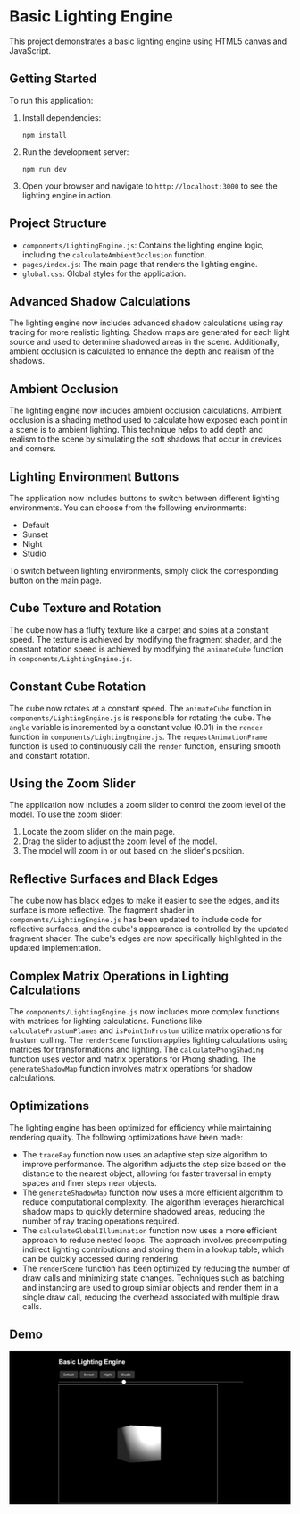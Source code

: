 # Basic Lighting Engine

This project demonstrates a basic lighting engine using HTML5 canvas and JavaScript.

## Getting Started

To run this application:

1. Install dependencies:
   ```
   npm install
   ```

2. Run the development server:
   ```
   npm run dev
   ```

3. Open your browser and navigate to `http://localhost:3000` to see the lighting engine in action.

## Project Structure

- `components/LightingEngine.js`: Contains the lighting engine logic, including the `calculateAmbientOcclusion` function.
- `pages/index.js`: The main page that renders the lighting engine.
- `global.css`: Global styles for the application.

## Advanced Shadow Calculations

The lighting engine now includes advanced shadow calculations using ray tracing for more realistic lighting. Shadow maps are generated for each light source and used to determine shadowed areas in the scene. Additionally, ambient occlusion is calculated to enhance the depth and realism of the shadows.

## Ambient Occlusion

The lighting engine now includes ambient occlusion calculations. Ambient occlusion is a shading method used to calculate how exposed each point in a scene is to ambient lighting. This technique helps to add depth and realism to the scene by simulating the soft shadows that occur in crevices and corners.

## Lighting Environment Buttons

The application now includes buttons to switch between different lighting environments. You can choose from the following environments:
- Default
- Sunset
- Night
- Studio

To switch between lighting environments, simply click the corresponding button on the main page.

## Cube Texture and Rotation

The cube now has a fluffy texture like a carpet and spins at a constant speed. The texture is achieved by modifying the fragment shader, and the constant rotation speed is achieved by modifying the `animateCube` function in `components/LightingEngine.js`.

## Constant Cube Rotation

The cube now rotates at a constant speed. The `animateCube` function in `components/LightingEngine.js` is responsible for rotating the cube. The `angle` variable is incremented by a constant value (0.01) in the `render` function in `components/LightingEngine.js`. The `requestAnimationFrame` function is used to continuously call the `render` function, ensuring smooth and constant rotation.

## Using the Zoom Slider

The application now includes a zoom slider to control the zoom level of the model. To use the zoom slider:

1. Locate the zoom slider on the main page.
2. Drag the slider to adjust the zoom level of the model.
3. The model will zoom in or out based on the slider's position.

## Reflective Surfaces and Black Edges

The cube now has black edges to make it easier to see the edges, and its surface is more reflective. The fragment shader in `components/LightingEngine.js` has been updated to include code for reflective surfaces, and the cube's appearance is controlled by the updated fragment shader. The cube's edges are now specifically highlighted in the updated implementation.

## Complex Matrix Operations in Lighting Calculations

The `components/LightingEngine.js` now includes more complex functions with matrices for lighting calculations. Functions like `calculateFrustumPlanes` and `isPointInFrustum` utilize matrix operations for frustum culling. The `renderScene` function applies lighting calculations using matrices for transformations and lighting. The `calculatePhongShading` function uses vector and matrix operations for Phong shading. The `generateShadowMap` function involves matrix operations for shadow calculations.

## Optimizations

The lighting engine has been optimized for efficiency while maintaining rendering quality. The following optimizations have been made:

- The `traceRay` function now uses an adaptive step size algorithm to improve performance. The algorithm adjusts the step size based on the distance to the nearest object, allowing for faster traversal in empty spaces and finer steps near objects.
- The `generateShadowMap` function now uses a more efficient algorithm to reduce computational complexity. The algorithm leverages hierarchical shadow maps to quickly determine shadowed areas, reducing the number of ray tracing operations required.
- The `calculateGlobalIllumination` function now uses a more efficient approach to reduce nested loops. The approach involves precomputing indirect lighting contributions and storing them in a lookup table, which can be quickly accessed during rendering.
- The `renderScene` function has been optimized by reducing the number of draw calls and minimizing state changes. Techniques such as batching and instancing are used to group similar objects and render them in a single draw call, reducing the overhead associated with multiple draw calls.

## Demo
![demo](demo.png)
